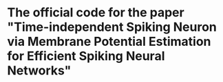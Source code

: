 # The official code for the paper "Time-independent Spiking Neuron via Membrane Potential Estimation for Efficient Spiking Neural Networks"
